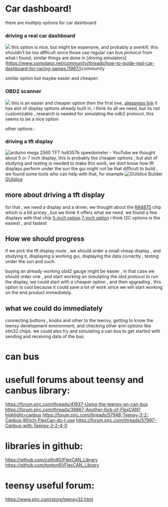 
# Car dashboard!

there are multiply options for car dashboard
### driving a real car dashboard
![](https://www.xsimulator.net/community/attachments/jaguar_cluster-jpg.76941/)
this option is nice, but might be expensive, and probably a overkill, this shouldn't be too difficult since those use regular can bus protocol from what i found, similar things are done in [driving simulators] (https://www.xsimulator.net/community/threads/how-to-guide-real-car-dashboard-for-racing-games.11967/)community 

similar option but maybe easier and cheaper:
### OBD2 scanner 
![](https://ae01.alicdn.com/kf/H44cf1ed9e3e24a868e45976d90e50d0a9/EANOP-L200-Car-HUD-OBD2-GPS-Smart-Head-Up-Display-Speed-Monitoring-9-Interface-Digital-Gauge.jpg_Q90.jpg_.webp)
this is an easier and cheaper option then the first one, 
[aliexpress link](https://www.aliexpress.com/wholesale?catId=0&initiative_id=SB_20201112072944&SearchText=obd2+gauge)
it has alot of display options already built in, i think its all we need, but its not customizable , 
research is needed for simulating the odb2 protocol,
this seems to be a nice option

other options :
### driving  a tft display 
![arduino mega 2560 TFT hx8357b speedometer - YouTube](https://i.ytimg.com/vi/19ozOo7J1Dk/maxresdefault.jpg)
we thought about 5 or 7 inch display, this is probably the cheaper options , but alot of studying and testing is needed to make this work,
we dont know how tft displays perform under the sun
the gui might not be that difficult to build , we found some tools who can help with that, for example
![GUIslice Builder](https://user-images.githubusercontent.com/8510097/90728338-9a8be100-e279-11ea-969e-cbd8bb0ac6c6.png)
[GUIslice](https://github.com/ImpulseAdventure/GUIslice)

## more about driving a tft display

for that , we need a display and a driver, we thought about the [RA8875](https://cdn-shop.adafruit.com/datasheets/RA8875_DS_V12_Eng.pdf) chip which is a bit pricey , but we think it offers what we need.
we found a few displays with that chip
[5-inch option](https://www.buydisplay.com/tft-5-inch-lcd-display-module-controller-board-serial-i2c-ra8875)
[7-inch option](https://www.buydisplay.com/7-inch-lcd-module-capacitive-touch-screen-panel-i2c-spi-serial)
i think I2C options is the easiest , and fastest

## How we should progress 

if we pick the tft display route , we should order a small cheap display , and studying it, displaying a working gui, displaying the data correctly , testing under the sun and such.

buying an already working obd2 gauge might be easier , in that case we should order one , and start working on simulating the obd protocol to run the display, we could start with a cheaper option , and then upgrading , this option is cool because it could save a lot of work since we will start working on the end product immediately.

## what we could do immediately
connecting buttons , knobs and other to the teensy, getting to know the teensy development environment, and checking other arm options like stm32 chips.
we could also try and simulating a can bus to get started with sending and receiving data of the bus.

# can bus
# usefull forums about teensy and canbus library:
https://forum.pjrc.com/threads/41937-Using-the-teensy-on-can-bus
https://forum.pjrc.com/threads/39867-Another-fork-of-FlexCAN?highlight=canbus
https://forum.pjrc.com/threads/57948-Teensy-3-2-Canbus-Which-FlexCan-do-I-use
https://forum.pjrc.com/threads/57997-Canbus-with-Teensy-3-2-4-0
# libraries in github:
https://github.com/collin80/FlexCAN_Library
https://github.com/tonton81/FlexCAN_Library
# teensy useful forum:
https://www.pjrc.com/store/teensy32.html
